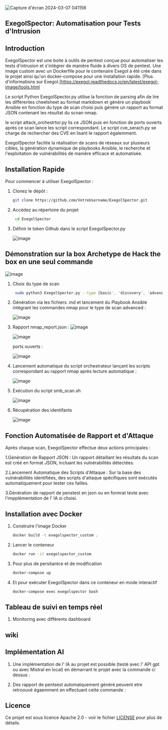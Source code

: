 
![Capture d'écran 2024-03-07 041156](https://github.com/Erwan923/ExegolSpector/assets/82095453/65603ace-5433-4188-9b59-1f9314504b56)


## ExegolSpector: Automatisation pour Tests d'Intrusion

## Introduction

ExegolSpector est une boite à outils de pentest conçue pour automatiser les tests d'intrusion et s'intégrer de manière fluide à divers OS de pentest.
Une image custom avec un Dockerfile pour le contenaire Exegol à été crée dans le projet ainsi qu'un docker-compose pour une installation rapide. [Plus d'informations sur Exegol.]https://exegol.readthedocs.io/en/latest/exegol-image/tools.html

Le script Python ExegolSpector.py utilise la fonction de parsing afin de lire les différentes cheetsheet au format markdown et génère un playbook Ansible en fonction du type de scan choisi puis génère un rapport au format JSON contenant les résultat du scnan nmap. 

le script attack_orchestrtor.py lis ce JSON puis  en fonction de ports ouverts après ce scan lance les script correspondant. Le script cve_serach.py se charge de rechercher des CVE en lisant le rapport égalemment.   


ExegolSpector facilite la réalisation de scans de réseaux sur plusieurs cibles, la génération dynamique de playbooks Ansible, le recherche et l'exploitation de vulnérabilités de manière efficace et automatisée.

## Installation Rapide

Pour commencer à utiliser ExegolSpector  :

1. Clonez le dépôt :
   ```bash
   git clone https://github.com/VotreUsername/ExegolSpector.git

2. Accédez au répertoire du projet
   ```bash
    cd ExegolSpector

3. Définir le token Github dans le script ExegolSpector.py

    ![image](https://github.com/Erwan923/ExegolSpector/assets/82095453/4218c581-91c7-49c6-8089-a1394d0b95f1)

## Démonstration sur la box Archetype de Hack the box en une seul commande

   ![image](https://github.com/Erwan923/ExegolSpector/assets/82095453/f3836208-ec4b-4dd3-a234-56d30d113db5)
   
   
1. Choix du type de scan
    ```bash
     sudo python3 ExegolSpector.py --type [basic', 'discovery', 'advanced', 'port', 'version', 'aggressive ] --targets [IP]

2. Génération via les fichiers .md et lancement du Playbook Ansible intégrant les commandes nmap pour le type de scan advanced : 

   ![image](https://github.com/Erwan923/ExegolSpector/assets/82095453/bd8c95d1-b7ae-4602-b41d-77a0b9bc8de3)


3. Rapport nmap_report.json :
   ![image](https://github.com/Erwan923/ExegolSpector/assets/82095453/66e3200f-0877-4f92-b1ac-f300f10bd584)
   
   ![image](https://github.com/Erwan923/ExegolSpector/assets/82095453/72a4f20b-7d71-4c9f-a5cf-ca9542742ff6)

   ports ouverts :
   
   ![image](https://github.com/Erwan923/ExegolSpector/assets/82095453/46d8e073-7c80-493b-b08d-66bdcafaa16a)


   

   
5. Lancement automatique du script orchestrateur lançant les scripts correspondant au rapport nmap après lecture automatique :

   ![image](https://github.com/Erwan923/ExegolSpector/assets/82095453/7b1c4088-80e8-4c91-b833-01339f658dbf)




 7. Exécution du script smb_scan.sh

    ![image](https://github.com/Erwan923/ExegolSpector/assets/82095453/3821974e-93a1-444c-8e06-22a88cea3892)

   

 8. Récupération des identifants

    ![image](https://github.com/Erwan923/ExegolSpector/assets/82095453/2d7dd741-98c3-4da7-9514-3d17448de6d6)

   
   

## Fonction Automatisée de Rapport et d'Attaque

Après chaque scan, ExegolSpector effectue deux actions principales :

1.Génération de Rapport JSON : Un rapport détaillant les résultats du scan est créé en format JSON, incluant les vulnérabilités détectées.

2.Lancement Automatique des Scripts d'Attaque : Sur la base des vulnérabilités identifiées, des scripts d'attaque spécifiques sont exécutés automatiquement pour tester ces failles.

3.Génération de rapport de penstest en json ou en formrat texte avec l'impplémentation de l' IA si choisi. 

## Installation avec Docker

1. Construire l'image Docker
   ```bash
   docker build -t exegolspector_custom .
2. Lancer le conteneur
   ```bash
   docker run -it exegolspector_custom
3. Pour plus de persitantce et de modification
     ```bash
     docker-compose up
4. Et pour exécuter ExegolSpector dans ce conteneur en mode interactif
   ```bash
   docker-compose exec exegolspector bash

## Tableau de suivi en temps réel

1. Monitoring avec différents dashboard


## wiki

## Implémentation AI 

1. Une implémentation de l' IA au projet est possible (testé avec l' API gpt ou avec Mistral en local) en démarrant le projet avec la commande ci dessus : 


2. Des rapport de pentsest automatquement généré peuvent etre retroouvé égaemment en effectuant cette commande : 
 
## Licence

Ce projet est sous licence Apache 2.0 - voir le fichier [LICENSE](LICENSE) pour plus de détails.

   
